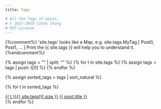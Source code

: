```yaml
---
title: Tags

# All the Tags of posts.
# © 2017-2019 Cotes Chung
# MIT License
---
```


{%comment%}
  'site.tags' looks like a Map, e.g. site.tags.MyTag.[ Post0, Post1, ... ]
  Print the {{ site.tags }} will help you to understand it.
{%endcomment%}
<div id="tags" class="d-flex flex-wrap">
{% assign tags = "" | split: "" %}
{% for t in site.tags %}
  {% assign tags = tags | push: t[0] %}
{% endfor %}

{% assign sorted_tags = tags | sort_natural %}

{% for t in sorted_tags %}
  <div>
    <a class="tag" href="{{ site.baseurl }}/tags/{{ t | downcase | replace: ' ', '-' }}/">{{ t }}<span class="text-muted">{{ site.tags[t].size }}</span></a>
    <a href="{{ site.baseurl }}{{ post.url }}">{{ post.title }}</a>
  </div>
{% endfor %}

</div>
